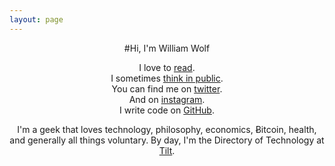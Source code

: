 ```yaml
---
layout: page
---
```


<center>
#Hi, I'm William Wolf


I love to [read](https://www.goodreads.com/user/show/7295031-will).  
I sometimes [think in public](http://blog.throughnothing.com).  
You can find me on [twitter](https://twitter.com/throughnothing).  
And on  [instagram](https://instagram.com/throughnothing).  
I write code on [GitHub](https://github.com/throughnothing).  


I'm a geek that loves technology, philosophy, economics, Ƀitcoin, health,
and generally all things voluntary. By day, I'm the Directory of
Technology at [Tilt](https://www.tilt.com).

</center>
